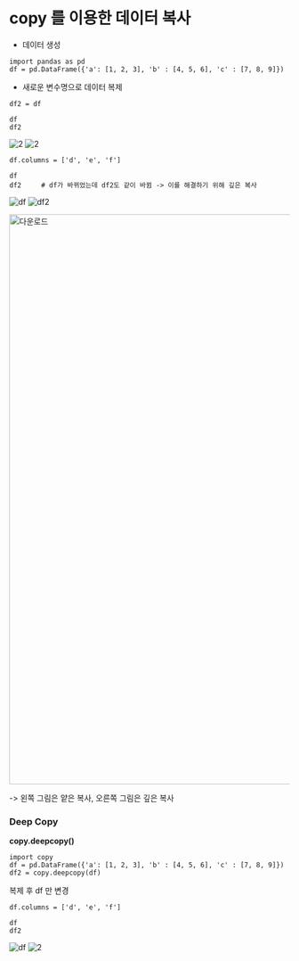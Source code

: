 # copy 를 이용한 데이터 복사

- 데이터 생성
```
import pandas as pd
df = pd.DataFrame({'a': [1, 2, 3], 'b' : [4, 5, 6], 'c' : [7, 8, 9]})
```


- 새로운 변수명으로 데이터 복제
```
df2 = df
```
```
df
df2
```
![2](https://user-images.githubusercontent.com/64197543/152498647-7d1fe4b1-c829-4117-ac52-108074cccdaf.PNG)                 ![2](https://user-images.githubusercontent.com/64197543/152498647-7d1fe4b1-c829-4117-ac52-108074cccdaf.PNG)


```
df.columns = ['d', 'e', 'f']
```
```
df
df2     # df가 바뀌었는데 df2도 같이 바뀜 -> 이를 해결하기 위해 깊은 복사
```

![df](https://user-images.githubusercontent.com/64197543/152494832-1ef0ce0c-c035-4fe6-b716-2bfc107ea97b.PNG)                    ![df2](https://user-images.githubusercontent.com/64197543/152494832-1ef0ce0c-c035-4fe6-b716-2bfc107ea97b.PNG)




<img width="1023" alt="다운로드" src="https://user-images.githubusercontent.com/64197543/152498660-cc02f552-47fb-4200-a207-90ae23d188d7.png">

-> 왼쪽 그림은 얕은 복사, 오른쪽 그림은 깊은 복사

### Deep Copy
**copy.deepcopy()**

```
import copy
df = pd.DataFrame({'a': [1, 2, 3], 'b' : [4, 5, 6], 'c' : [7, 8, 9]})
df2 = copy.deepcopy(df)
```

복제 후 df 만 변경
```
df.columns = ['d', 'e', 'f']
```

```
df
df2
```
![df](https://user-images.githubusercontent.com/64197543/152494832-1ef0ce0c-c035-4fe6-b716-2bfc107ea97b.PNG)            ![2](https://user-images.githubusercontent.com/64197543/152498647-7d1fe4b1-c829-4117-ac52-108074cccdaf.PNG)
